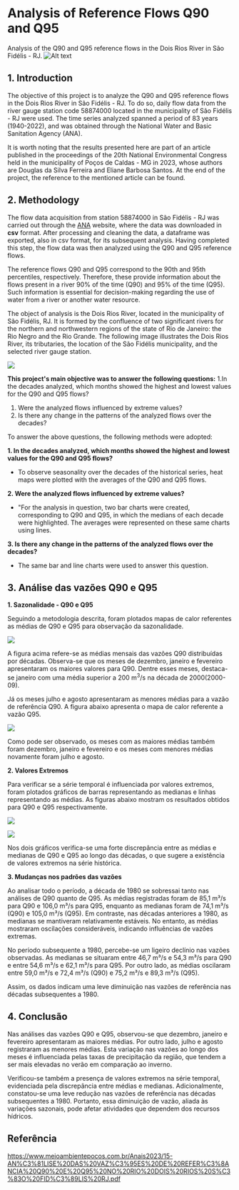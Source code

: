 # Analysis of Reference Flows Q90 and Q95
Analysis of the Q90 and Q95 reference flows in the Dois Rios River in São Fidélis - RJ.
![Alt text](https://github.com/douglassferreira/Analise-de-Vaz-es-Q90-e-Q95/blob/main/img/Rio-Dois-Rios-em-Sao-Fidelis-1.jpg)

## 1. Introduction
The objective of this project is to analyze the Q90 and Q95 reference flows in the Dois Rios River in São Fidélis - RJ. To do so, daily flow data from the river gauge station code 58874000 located in the municipality of São Fidélis - RJ were used. The time series analyzed spanned a period of 83 years (1940-2022), and was obtained through the National Water and Basic Sanitation Agency (ANA).

It is worth noting that the results presented here are part of an article published in the proceedings of the 20th National Environmental Congress held in the municipality of Poços de Caldas - MG in 2023, whose authors are Douglas da Silva Ferreira and Eliane Barbosa Santos. At the end of the project, the reference to the mentioned article can be found.

## 2. Methodology
The flow data acquisition from station 58874000 in São Fidélis - RJ was carried out through the [ANA](https://www.snirh.gov.br/hidroweb-mobile/mapa) website, where the data was downloaded in **csv** format.  After processing and cleaning the data, a dataframe was exported, also in csv format, for its subsequent analysis. Having completed this step, the flow data was then analyzed using the Q90 and Q95 reference flows.

The reference flows Q90 and Q95 correspond to the 90th and 95th percentiles, respectively. Therefore, these provide information about the flows present in a river 90% of the time (Q90) and 95% of the time (Q95). Such information is essential for decision-making regarding the use of water from a river or another water resource. 

The object of analysis is the Dois Rios River, located in the municipality of São Fidélis, RJ. It is formed by the confluence of two significant rivers for the northern and northwestern regions of the state of Rio de Janeiro: the Rio Negro and the Rio Grande. The following image illustrates the Dois Rios River, its tributaries, the location of the São Fidélis municipality, and the selected river gauge station.

![](https://github.com/douglassferreira/Analise-de-Vaz-es-Q90-e-Q95/blob/main/img/Bacia%20Dois%20Rios.png)

**This project's main objective was to answer the following questions:**
1.In the decades analyzed, which months showed the highest and lowest values for the Q90 and Q95 flows?
1. Were the analyzed flows influenced by extreme values?
1. Is there any change in the patterns of the analyzed flows over the decades?

To answer the above questions, the following methods were adopted:

**1. In the decades analyzed, which months showed the highest and lowest values for the Q90 and Q95 flows?**
- To observe seasonality over the decades of the historical series, heat maps were plotted with the averages of the Q90 and Q95 flows.
  
**2. Were the analyzed flows influenced by extreme values?**
  - "For the analysis in question, two bar charts were created, corresponding to Q90 and Q95, in which the medians of each decade were highlighted. The averages were represented on these same charts using lines.

**3. Is there any change in the patterns of the analyzed flows over the decades?**
  - The same bar and line charts were used to answer this question.

## 3. Análise das vazões Q90 e Q95
**1. Sazonalidade - Q90 e Q95** 

Seguindo a metodologia descrita, foram plotados mapas de calor referentes as médias de Q90 e Q95 para observação da sazonalidade. 

![](https://github.com/douglassferreira/Analise-de-Vaz-es-Q90-e-Q95/blob/main/img/Heatmap_90.png)

A figura acima refere-se as médias mensais das vazões Q90 distribuídas por décadas. Observa-se que os meses de dezembro, janeiro e fevereiro apresentaram os maiores valores para Q90. Dentre esses meses, destaca-se janeiro com uma média superior a 200 m<sup>3</sup>/s na década de 2000(2000-09).  

Já os meses julho e agosto apresentaram as menores médias para a vazão de referência Q90. A figura abaixo apresenta o mapa de calor referente a vazão Q95. 

![](https://github.com/douglassferreira/Analise-de-Vaz-es-Q90-e-Q95/blob/main/img/Heatmap_Q95.png)

Como pode ser observado, os meses com as maiores médias também foram dezembro, janeiro e fevereiro e os meses com menores médias novamente foram julho e agosto. 


**2. Valores Extremos**

Para verificar se a série temporal é influenciada por valores extremos, foram plotados gráficos de barras representando as medianas e linhas representando as médias. As figuras abaixo mostram os resultados obtidos para Q90 e Q95 respectivamente. 

![](https://github.com/douglassferreira/Analise-de-Vaz-es-Q90-e-Q95/blob/main/img/Mensal_Q90.png)

![](https://github.com/douglassferreira/Analise-de-Vaz-es-Q90-e-Q95/blob/main/img/Mensa_Q95.png)

Nos dois gráficos verifica-se uma forte discrepância entre as médias e medianas de Q90 e Q95 ao longo das décadas, o que sugere a existência de valores extremos na série histórica.  

**3. Mudanças nos padrões das vazões**

Ao analisar todo o período, a década de 1980 se sobressai tanto nas análises de Q90 quanto de Q95. As médias registradas foram de 85,1 m³/s para Q90 e 106,0 m³/s para Q95, enquanto as medianas foram de 74,1 m³/s (Q90) e 105,0 m³/s (Q95). Em contraste, nas décadas anteriores a 1980, as medianas se mantiveram relativamente estáveis. No entanto, as médias mostraram oscilações consideráveis, indicando influências de vazões extremas.

No período subsequente a 1980, percebe-se um ligeiro declínio nas vazões observadas. As medianas se situaram entre 46,7 m³/s e 54,3 m³/s para Q90 e entre 54,6 m³/s e 62,1 m³/s para Q95. Por outro lado, as médias oscilaram entre 59,0 m³/s e 72,4 m³/s (Q90) e 75,2 m³/s e 89,3 m³/s (Q95).

Assim, os dados indicam uma leve diminuição nas vazões de referência nas décadas subsequentes a 1980.

## 4. Conclusão

Nas análises das vazões Q90 e Q95, observou-se que dezembro, janeiro e fevereiro apresentaram as maiores médias. Por outro lado, julho e agosto registraram as menores médias. Esta variação nas vazões ao longo dos meses é influenciada pelas taxas de precipitação da região, que tendem a ser mais elevadas no verão em comparação ao inverno.

Verificou-se também a presença de valores extremos na série temporal, evidenciada pela discrepância entre médias e medianas. Adicionalmente, constatou-se uma leve redução nas vazões de referência nas décadas subsequentes a 1980. Portanto, essa diminuição de vazão, aliada às variações sazonais, pode afetar atividades que dependem dos recursos hídricos.

## Referência

https://www.meioambientepocos.com.br/Anais2023/15-AN%C3%81LISE%20DAS%20VAZ%C3%95ES%20DE%20REFER%C3%8ANCIA%20Q90%20E%20Q95%20NO%20RIO%20DOIS%20RIOS%20S%C3%83O%20FID%C3%89LIS%20RJ.pdf
